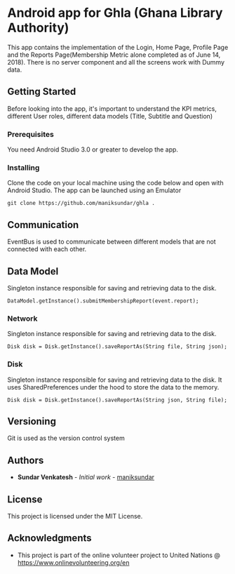 # Android app for Ghla (Ghana Library Authority)

This app contains the implementation of the Login, Home Page, Profile Page and the Reports Page(Membership Metric alone completed as of June 14, 2018). There is no server component and all the screens work with Dummy data.

## Getting Started

Before looking into the app, it's important to understand the KPI metrics, different User roles, different data models (Title, Subtitle and Question)

### Prerequisites

You need Android Studio 3.0 or greater to develop the app.

### Installing

Clone the code on your local machine using the code below and open with Android Studio. The app can be launched using an Emulator

```
git clone https://github.com/maniksundar/ghla .
```

## Communication

EventBus is used to communicate between different models that are not connected with each other.

## Data Model

Singleton instance responsible for saving and retrieving data to the disk.

```
DataModel.getInstance().submitMembershipReport(event.report);

```


### Network

Singleton instance responsible for saving and retrieving data to the disk.

```
Disk disk = Disk.getInstance().saveReportAs(String file, String json);

```

### Disk

Singleton instance responsible for saving and retrieving data to the disk. It uses SharedPreferences under the hood to store the data to the memory.

```
Disk disk = Disk.getInstance().saveReportAs(String json, String file);
```

## Versioning

Git is used as the version control system

## Authors

* **Sundar Venkatesh** - *Initial work* - [maniksundar](https://github.com/maniksundar)

## License

This project is licensed under the MIT License.

## Acknowledgments

* This project is part of the online volunteer project to United Nations @ https://www.onlinevolunteering.org/en
